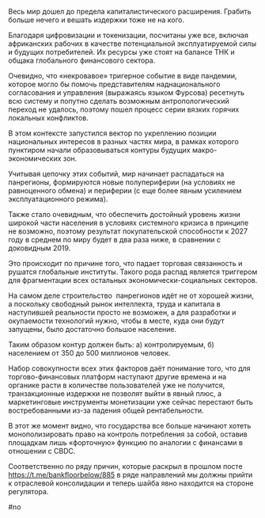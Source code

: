 
Весь мир дошел до предела капиталистического расширения. Грабить больше нечего и вешать издержки тоже не на кого.

Благодаря цифровизации и токенизации, посчитаны уже все, включая африканских рабочих в качестве потенциальной эксплуатируемой силы и будущих потребителей. Их ресурсы уже стоят на балансе ТНК и общака глобального финансового сектора.

Очевидно, что «некровавое» тригерное событие в виде пандемии, которое могло бы помочь представителям наднационального согласования и управления (выражаясь языком Фурсова) ресетнуть всю систему и попутно сделать возможным антропологический переход не удалось, поэтому пошел процесс серии вязких горячих  локальных конфликтов.

В этом контексте запустился вектор по укреплению позиции национальных интересов в разных частях мира, в рамках которого пунктиром начали образовываться контуры будущих макро-экономических зон.

Учитывая цепочку этих событий, мир начинает распадаться на панрегионы, формируются новые полупериферии (на условиях не равноценного обмена) и периферии (с еще более явным усилением эксплуатационного режима).

Также стало очевидным, что обеспечить достойный уровень жизни широкой части населения в условиях системного кризиса в принципе не возможно, поэтому результат покупательской способности к 2027 году в среднем по миру будет в два раза ниже, в сравнении с доковидным 2019.

Это происходит по причине того, что падает торговая связанность и рушатся глобальные институты. Такого рода распад является триггером для фрагментации всех остальных экономически-социальных секторов.

На самом деле строительство  панрегионов идёт не от хорошей жизни, а поскольку свободный рынок интеллекта, труда и капитала в наступившей реальности просто не возможен, а для разработки и окупаемости технологий нужно, чтобы в месте, куда они будут запущены, было достаточно большое население. 

Таким образом контур должен быть: а) контролируемым, б) населением от 350 до 500 миллионов человек.

Набор совокупности всех этих факторов даёт понимание того, что для торгово-финансовых платформ наступают другие времена и на органике расти в количестве пользователей уже не получится, транзакционные издержки не позволят выйти в явный плюс, а маркетинговые инструменты монетизации уже сейчас перестают быть востребованными из-за падения общей рентабельности. 

В этот же момент видно, что государства все больше начинают хотеть монополизировать право на контроль потребления за собой, оставив площадкам лишь «форточную» функцию по аналогии с финансами в отношении с CBDC.

Соответственно по ряду причин, которые раскрыл в прошлом посте https://t.me/bankfloorbelow/885 в ряде направлений мы должны прийти к отраслевой консолидации и теперь шайба явно находится на стороне регулятора.

#no 